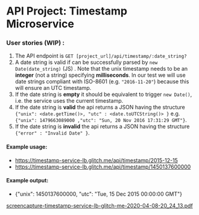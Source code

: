 # API Project: Timestamp Microservice

### User stories (WIP) :

1. The API endpoint is `GET [project_url]/api/timestamp/:date_string?`
2. A date string is valid if can be successfully parsed by `new Date(date_string)` (JS) . Note that the unix timestamp needs to be an **integer** (not a string) specifying **milliseconds**. In our test we will use date strings compliant with ISO-8601 (e.g. `"2016-11-20"`) because this will ensure an UTC timestamp.
3. If the date string is **empty** it should be equivalent to trigger `new Date()`, i.e. the service uses the current timestamp.
4. If the date string is **valid** the api returns a JSON having the structure 
`{"unix": <date.getTime()>, "utc" : <date.toUTCString()> }`
e.g. `{"unix": 1479663089000 ,"utc": "Sun, 20 Nov 2016 17:31:29 GMT"}`.
5. If the date string is **invalid** the api returns a JSON having the structure `{"error" : "Invalid Date" }`. 

#### Example usage:
* https://timestamp-service-lb.glitch.me/api/timestamp/2015-12-15
* https://timestamp-service-lb.glitch.me/api/timestamp/1450137600000

#### Example output:
* {"unix": 1450137600000, "utc": "Tue, 15 Dec 2015 00:00:00 GMT"}

[screencapture-timestamp-service-lb-glitch-me-2020-04-08-20_24_13.pdf](https://github.com/LuisBarroso37/Timestamp-Service/files/4452216/screencapture-timestamp-service-lb-glitch-me-2020-04-08-20_24_13.pdf)